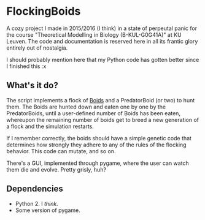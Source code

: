 # FlockingBoids

A cozy project I made in 2015/2016 (I think) in a state of perpeutal panic for the course "Theoretical Modelling in Biology (B-KUL-G0G41A)" at KU Leuven. The code and documentation is reserved here in all its frantic glory entirely out of nostalgia.

I should probably mention here that my Python code has gotten better since I finished this :x

## What's it do?

The script implements a flock of [Boids](https://en.wikipedia.org/wiki/Boids) and a PredatorBoid (or two) to hunt them. The Boids are hunted down and eaten one by one by the PredatorBoids, until a user-defined number of Boids has been eaten, whereupon the  remaining number of boids get to breed a new generation of a flock and the simulation restarts.

If I remember correctly, the boids should have a simple genetic code that determines how strongly they adhere to any of the rules of the flocking behavior. This code can mutate, and so on.

There's a GUI, implemented through pygame, where the user can watch them die and evolve. Pretty grisly, huh?

## Dependencies

* Python 2. I _think._
* Some version of pygame.
